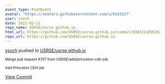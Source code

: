 ```yaml
---
event_type: PushEvent
avatar: "https://avatars.githubusercontent.com/u/814322?"
user: vsoch
date: 2022-02-11
repo_name: USRSE/usrse.github.io
html_url: https://github.com/USRSE/usrse.github.io/commit/598322189b292c08c39ebef40dbb8ca0cff06b4a
repo_url: https://github.com/USRSE/usrse.github.io
---
```


<a href='https://github.com/vsoch' target='_blank'>vsoch</a> pushed to <a href='https://github.com/USRSE/usrse.github.io' target='_blank'>USRSE/usrse.github.io</a>

<small>Merge pull request #707 from USRSE/add/princeton-cdh-job

Add Princeton CDH job</small>

<a href='https://github.com/USRSE/usrse.github.io/commit/598322189b292c08c39ebef40dbb8ca0cff06b4a' target='_blank'>View Commit</a>